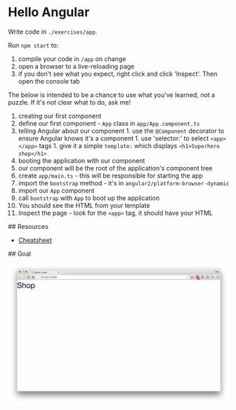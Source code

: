 # Hello Angular

Write code in `./exercises/app`.

Run `npm start` to:

1. compile your code in `/app` on change
1. open a browser to a live-reloading page
1. if you don't see what you expect, right click and click 'Inspect'. Then open the console tab

The below is intended to be a chance to use what you've learned, not a puzzle. If it's not clear what to do, ask me!

1. creating our first component
  1. define our first component - `App` class in `app/App.component.ts`
  1. telling Angular about our component
    1. use the `@Component` decorator to ensure Angular knows it's a component
    1. use 'selector:' to select `<app></app>` tags
    1. give it a simple `template:` which displays `<h1>Superhero shop</h1>`
1. booting the application with our component
  1. our component will be the root of the application's component tree
  1. create `app/main.ts` - this will be responsible for starting the app
  1. import the `bootstrap` method - it's in `angular2/platform-browser-dynamic`
  1. import our `App` component
  1. call `bootstrap` with `App` to boot up the application
  1. You should see the HTML from your template
  1. Inspect the page - look for the `<app>` tag, it should have your HTML


## Resources

- [Cheatsheet](https://angular.io/docs/ts/latest/guide/cheatsheet.html)

## Goal

![goal](hello-angular.png)
